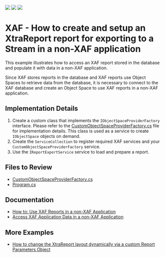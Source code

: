 <!-- default badges list -->
![](https://img.shields.io/endpoint?url=https://codecentral.devexpress.com/api/v1/VersionRange/128588873/23.1.3%2B)
[![](https://img.shields.io/badge/Open_in_DevExpress_Support_Center-FF7200?style=flat-square&logo=DevExpress&logoColor=white)](https://supportcenter.devexpress.com/ticket/details/T275059)
[![](https://img.shields.io/badge/📖_How_to_use_DevExpress_Examples-e9f6fc?style=flat-square)](https://docs.devexpress.com/GeneralInformation/403183)
<!-- default badges end -->
# XAF - How to create and setup an XtraReport report for exporting to a Stream in a non-XAF application

This example illustrates how to access an XAF report stored in the database and populate it with data in a non-XAF application.

Since XAF stores reports in the database and XAF reports use Object Spaces to retrieve data from the database, it is necessary to connect to the XAF database and create an Object Space to use XAF reports in a non-XAF application.

## Implementation Details

1. Create a custom class that implements the `IObjectSpaceProviderFactory` interface. Please refer to the [CustomObjectSpaceProviderFactory.cs](CS/EFCore/ExportReportEF/ExportXAFReport/CustomObjectSpaceProviderFactory.cs) file for implementation details. This class is used as a service to create `IObjectSpace` objects on demand.
2. Create the `ServiceCollection` to register required XAF services and your `CustomObjectSpaceProviderFactory` service.
3. Use the `IReportExportService` service to load and prepare a report.


## Files to Review

- [CustomObjectSpaceProviderFactory.cs](CS/EFCore/ExportReportEF/ExportXAFReport/CustomObjectSpaceProviderFactory.cs)
- [Program.cs](CS/EFCore/ExportReportEF/ExportXAFReport/Program.cs)

## Documentation

- [How to: Use XAF Reports in a non-XAF Application](https://docs.devexpress.com/eXpressAppFramework/114515/shape-export-print-data/reports/task-based-help/how-to-use-xaf-reports-in-a-non-xaf-application)
- [Access XAF Application Data in a non-XAF Application](https://docs.devexpress.com/eXpressAppFramework/113709/data-manipulation-and-business-logic/access-xaf-application-data-in-a-non-xaf-application)

## More Examples

- [How to change the XtraReport layout dynamically via a custom Report Parameters Object](https://github.com/DevExpress-Examples/XAF_how-to-change-the-xtrareport-layout-dynamically-via-a-custom-report-parameters-object-e1930)

